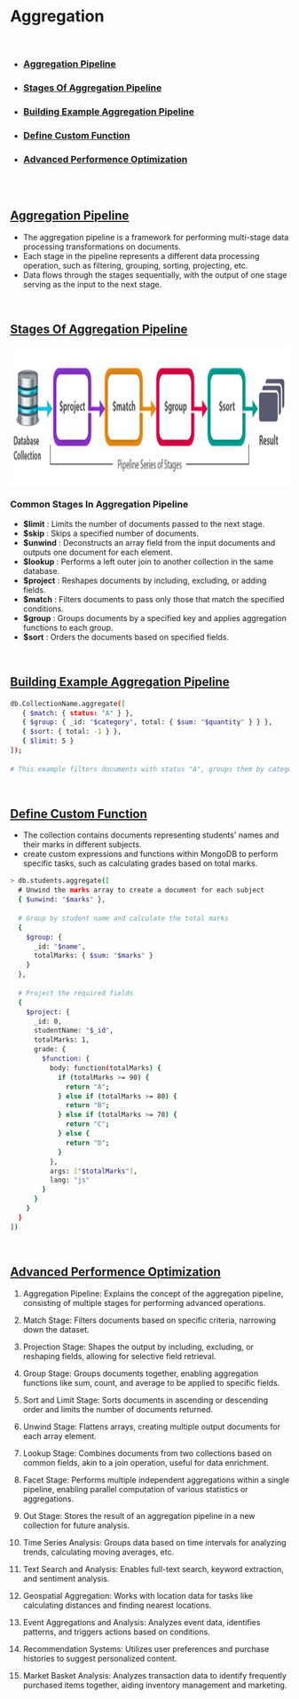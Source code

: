 # Aggregation

<br>

* ### [Aggregation Pipeline](#aggregation-pipeline)
* ### [Stages Of Aggregation Pipeline](#stages-of-aggregation-pipeline)
* ### [Building Example Aggregation Pipeline](#building-example-aggregation-pipeline)
* ### [Define Custom Function](#define-custom-function)
* ### [Advanced Performence Optimization](#advanced-performence-optimization)

<br><br>

## [Aggregation Pipeline](#aggregation-pipeline)
* The aggregation pipeline is a framework for performing multi-stage data processing transformations on documents.
* Each stage in the pipeline represents a different data processing operation, such as filtering, grouping, sorting, projecting, etc.
* Data flows through the stages sequentially, with the output of one stage serving as the input to the next stage.

<br>

## [Stages Of Aggregation Pipeline](#stages-of-aggregation-pipeline)
<img src="stages.PNG" width=900 height=250 />

### Common Stages In Aggregation Pipeline
* **$limit** : Limits the number of documents passed to the next stage.
* **$skip** : Skips a specified number of documents.
* **$unwind** : Deconstructs an array field from the input documents and outputs one document for each element.
* **$lookup** : Performs a left outer join to another collection in the same database.
* **$project** : Reshapes documents by including, excluding, or adding fields.
* **$match** : Filters documents to pass only those that match the specified conditions.
* **$group** :  Groups documents by a specified key and applies aggregation functions to each group.
* **$sort** : Orders the documents based on specified fields.

<br>

## [Building Example Aggregation Pipeline](#building-example-aggregation-pipeline)
```sh
db.CollectionName.aggregate([
   { $match: { status: "A" } },
   { $group: { _id: "$category", total: { $sum: "$quantity" } } },
   { $sort: { total: -1 } },
   { $limit: 5 }
]);

# This example filters documents with status "A", groups them by category, calculates the total quantity for each category, sorts the results by total quantity in descending order, and finally limits the output to the top 5 categories.
```

<br>

## [Define Custom Function](#define-custom-function)
* The collection contains documents representing students' names and their marks in different subjects.
* create custom expressions and functions within MongoDB to perform specific tasks, such as calculating grades based on total marks.

```sh
> db.students.aggregate([
  # Unwind the marks array to create a document for each subject
  { $unwind: "$marks" },

  # Group by student name and calculate the total marks
  {
    $group: {
      _id: "$name",
      totalMarks: { $sum: "$marks" }
    }
  },

  # Project the required fields
  {
    $project: {
      _id: 0,
      studentName: "$_id",
      totalMarks: 1,
      grade: {
        $function: {
          body: function(totalMarks) {
            if (totalMarks >= 90) {
              return "A";
            } else if (totalMarks >= 80) {
              return "B";
            } else if (totalMarks >= 70) {
              return "C";
            } else {
              return "D";
            }
          },
          args: ["$totalMarks"],
          lang: "js"
        }
      }
    }
  }
])
```

<br>

## [Advanced Performence Optimization](#advanced-performence-optimization)
1. Aggregation Pipeline: Explains the concept of the aggregation pipeline, consisting of multiple stages for performing advanced operations.

2. Match Stage: Filters documents based on specific criteria, narrowing down the dataset.

3. Projection Stage: Shapes the output by including, excluding, or reshaping fields, allowing for selective field retrieval.

4. Group Stage: Groups documents together, enabling aggregation functions like sum, count, and average to be applied to specific fields.

5. Sort and Limit Stage: Sorts documents in ascending or descending order and limits the number of documents returned.

6. Unwind Stage: Flattens arrays, creating multiple output documents for each array element.

7. Lookup Stage: Combines documents from two collections based on common fields, akin to a join operation, useful for data enrichment.

8. Facet Stage: Performs multiple independent aggregations within a single pipeline, enabling parallel computation of various statistics or aggregations.

9. Out Stage: Stores the result of an aggregation pipeline in a new collection for future analysis.

10. Time Series Analysis: Groups data based on time intervals for analyzing trends, calculating moving averages, etc.

11. Text Search and Analysis: Enables full-text search, keyword extraction, and sentiment analysis.

12. Geospatial Aggregation: Works with location data for tasks like calculating distances and finding nearest locations.

13. Event Aggregations and Analysis: Analyzes event data, identifies patterns, and triggers actions based on conditions.

14. Recommendation Systems: Utilizes user preferences and purchase histories to suggest personalized content.

15. Market Basket Analysis: Analyzes transaction data to identify frequently purchased items together, aiding inventory management and marketing.